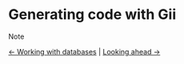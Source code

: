 # Generating code with Gii


> [!NOTE]
> [← Working with databases](databases.md) |
> [Looking ahead →](looking-ahead.md)
